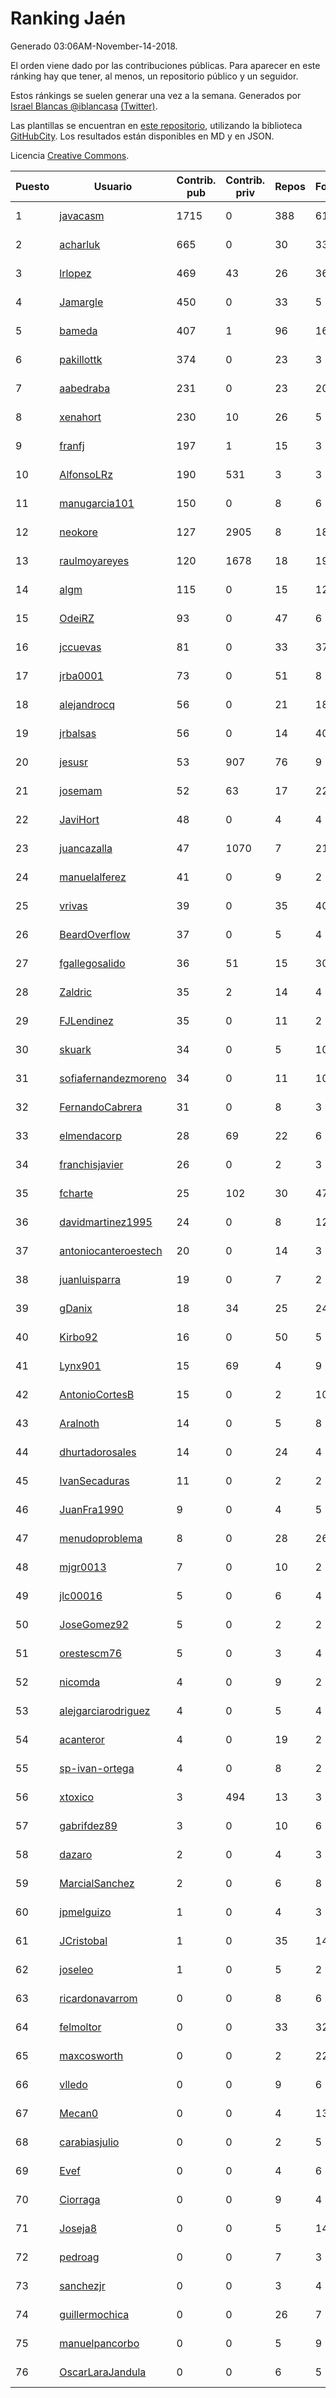 # Ranking Jaén

Generado 03:06AM-November-14-2018.

El orden viene dado por las contribuciones públicas. Para aparecer en este ránking hay que tener, al menos, un repositorio público y un seguidor.

Estos ránkings se suelen generar una vez a la semana. Generados por [Israel Blancas @iblancasa](https://github.com/iblancasa/) [(Twitter)](https://twitter.com/iblancasa).

Las plantillas se encuentran en [este repositorio](https://github.com/iblancasa/GH-Spanish-Ranking), utilizando la biblioteca [GitHubCity](https://github.com/iblancasa/GitHubCity). Los resultados están disponibles en MD y en JSON.

Licencia [Creative Commons](https://creativecommons.org/licenses/by/4.0/).

| Puesto   |  Usuario  | Contrib. pub | Contrib. priv |Repos| Followers | Desde |  Avatar  |
|----------|-----------|--------------|---------------|-----|-----------|-------|----------|
|1|[javacasm](https://github.com/javacasm)|1715|0|388|61|2013-03-12|![javacasm]()|
|2|[acharluk](https://github.com/acharluk)|665|0|30|33|2013-08-03|![acharluk]()|
|3|[lrlopez](https://github.com/lrlopez)|469|43|26|36|2011-01-04|![lrlopez]()|
|4|[Jamargle](https://github.com/Jamargle)|450|0|33|5|2015-03-24|![Jamargle]()|
|5|[bameda](https://github.com/bameda)|407|1|96|166|2011-06-26|![bameda]()|
|6|[pakillottk](https://github.com/pakillottk)|374|0|23|3|2013-11-12|![pakillottk]()|
|7|[aabedraba](https://github.com/aabedraba)|231|0|23|20|2017-04-19|![aabedraba]()|
|8|[xenahort](https://github.com/xenahort)|230|10|26|5|2016-03-30|![xenahort]()|
|9|[franfj](https://github.com/franfj)|197|1|15|3|2014-10-13|![franfj]()|
|10|[AlfonsoLRz](https://github.com/AlfonsoLRz)|190|531|3|3|2016-10-02|![AlfonsoLRz]()|
|11|[manugarcia101](https://github.com/manugarcia101)|150|0|8|6|2017-09-22|![manugarcia101]()|
|12|[neokore](https://github.com/neokore)|127|2905|8|18|2011-07-25|![neokore]()|
|13|[raulmoyareyes](https://github.com/raulmoyareyes)|120|1678|18|19|2012-08-04|![raulmoyareyes]()|
|14|[algm](https://github.com/algm)|115|0|15|12|2009-10-29|![algm]()|
|15|[OdeiRZ](https://github.com/OdeiRZ)|93|0|47|6|2014-10-01|![OdeiRZ]()|
|16|[jccuevas](https://github.com/jccuevas)|81|0|33|37|2013-04-10|![jccuevas]()|
|17|[jrba0001](https://github.com/jrba0001)|73|0|51|8|2016-07-17|![jrba0001]()|
|18|[alejandrocq](https://github.com/alejandrocq)|56|0|21|18|2010-05-20|![alejandrocq]()|
|19|[jrbalsas](https://github.com/jrbalsas)|56|0|14|40|2010-08-07|![jrbalsas]()|
|20|[jesusr](https://github.com/jesusr)|53|907|76|9|2011-12-11|![jesusr]()|
|21|[josemam](https://github.com/josemam)|52|63|17|22|2015-03-14|![josemam]()|
|22|[JaviHort](https://github.com/JaviHort)|48|0|4|4|2018-01-04|![JaviHort]()|
|23|[juancazalla](https://github.com/juancazalla)|47|1070|7|21|2015-03-24|![juancazalla]()|
|24|[manuelalferez](https://github.com/manuelalferez)|41|0|9|2|2018-04-07|![manuelalferez]()|
|25|[vrivas](https://github.com/vrivas)|39|0|35|40|2012-12-14|![vrivas]()|
|26|[BeardOverflow](https://github.com/BeardOverflow)|37|0|5|4|2013-04-13|![BeardOverflow]()|
|27|[fgallegosalido](https://github.com/fgallegosalido)|36|51|15|30|2015-03-24|![fgallegosalido]()|
|28|[Zaldric](https://github.com/Zaldric)|35|2|14|4|2016-03-29|![Zaldric]()|
|29|[FJLendinez](https://github.com/FJLendinez)|35|0|11|2|2016-04-25|![FJLendinez]()|
|30|[skuark](https://github.com/skuark)|34|0|5|10|2010-10-26|![skuark]()|
|31|[sofiafernandezmoreno](https://github.com/sofiafernandezmoreno)|34|0|11|10|2014-11-21|![sofiafernandezmoreno]()|
|32|[FernandoCabrera](https://github.com/FernandoCabrera)|31|0|8|3|2017-09-13|![FernandoCabrera]()|
|33|[elmendacorp](https://github.com/elmendacorp)|28|69|22|6|2012-12-14|![elmendacorp]()|
|34|[franchisjavier](https://github.com/franchisjavier)|26|0|2|3|2017-06-29|![franchisjavier]()|
|35|[fcharte](https://github.com/fcharte)|25|102|30|47|2014-08-05|![fcharte]()|
|36|[davidmartinez1995](https://github.com/davidmartinez1995)|24|0|8|12|2015-11-11|![davidmartinez1995]()|
|37|[antoniocanteroestech](https://github.com/antoniocanteroestech)|20|0|14|3|2018-10-10|![antoniocanteroestech]()|
|38|[juanluisparra](https://github.com/juanluisparra)|19|0|7|2|2016-09-19|![juanluisparra]()|
|39|[gDanix](https://github.com/gDanix)|18|34|25|24|2011-10-10|![gDanix]()|
|40|[Kirbo92](https://github.com/Kirbo92)|16|0|50|5|2011-01-12|![Kirbo92]()|
|41|[Lynx901](https://github.com/Lynx901)|15|69|4|9|2014-11-11|![Lynx901]()|
|42|[AntonioCortesB](https://github.com/AntonioCortesB)|15|0|2|10|2016-09-15|![AntonioCortesB]()|
|43|[Aralnoth](https://github.com/Aralnoth)|14|0|5|8|2011-04-06|![Aralnoth]()|
|44|[dhurtadorosales](https://github.com/dhurtadorosales)|14|0|24|4|2016-09-19|![dhurtadorosales]()|
|45|[IvanSecaduras](https://github.com/IvanSecaduras)|11|0|2|2|2015-09-25|![IvanSecaduras]()|
|46|[JuanFra1990](https://github.com/JuanFra1990)|9|0|4|5|2015-10-22|![JuanFra1990]()|
|47|[menudoproblema](https://github.com/menudoproblema)|8|0|28|26|2011-08-12|![menudoproblema]()|
|48|[mjgr0013](https://github.com/mjgr0013)|7|0|10|2|2014-10-01|![mjgr0013]()|
|49|[jlc00016](https://github.com/jlc00016)|5|0|6|4|2015-06-05|![jlc00016]()|
|50|[JoseGomez92](https://github.com/JoseGomez92)|5|0|2|2|2016-05-21|![JoseGomez92]()|
|51|[orestescm76](https://github.com/orestescm76)|5|0|3|4|2016-09-04|![orestescm76]()|
|52|[nicomda](https://github.com/nicomda)|4|0|9|2|2013-06-13|![nicomda]()|
|53|[alejgarciarodriguez](https://github.com/alejgarciarodriguez)|4|0|5|4|2015-12-19|![alejgarciarodriguez]()|
|54|[acanteror](https://github.com/acanteror)|4|0|19|2|2016-03-15|![acanteror]()|
|55|[sp-ivan-ortega](https://github.com/sp-ivan-ortega)|4|0|8|2|2016-02-22|![sp-ivan-ortega]()|
|56|[xtoxico](https://github.com/xtoxico)|3|494|13|3|2012-08-07|![xtoxico]()|
|57|[gabrifdez89](https://github.com/gabrifdez89)|3|0|10|6|2013-02-26|![gabrifdez89]()|
|58|[dazaro](https://github.com/dazaro)|2|0|4|3|2014-10-08|![dazaro]()|
|59|[MarcialSanchez](https://github.com/MarcialSanchez)|2|0|6|8|2015-10-03|![MarcialSanchez]()|
|60|[jpmelguizo](https://github.com/jpmelguizo)|1|0|4|3|2013-01-29|![jpmelguizo]()|
|61|[JCristobal](https://github.com/JCristobal)|1|0|35|14|2014-09-23|![JCristobal]()|
|62|[joseleo](https://github.com/joseleo)|1|0|5|2|2015-03-19|![joseleo]()|
|63|[ricardonavarrom](https://github.com/ricardonavarrom)|0|0|8|6|2012-11-20|![ricardonavarrom]()|
|64|[felmoltor](https://github.com/felmoltor)|0|0|33|32|2011-06-13|![felmoltor]()|
|65|[maxcosworth](https://github.com/maxcosworth)|0|0|2|22|2010-09-06|![maxcosworth]()|
|66|[vlledo](https://github.com/vlledo)|0|0|9|6|2011-03-28|![vlledo]()|
|67|[Mecan0](https://github.com/Mecan0)|0|0|4|13|2013-06-11|![Mecan0]()|
|68|[carabiasjulio](https://github.com/carabiasjulio)|0|0|2|5|2013-10-15|![carabiasjulio]()|
|69|[Evef](https://github.com/Evef)|0|0|4|6|2012-12-15|![Evef]()|
|70|[Ciorraga](https://github.com/Ciorraga)|0|0|9|4|2013-11-08|![Ciorraga]()|
|71|[Joseja8](https://github.com/Joseja8)|0|0|5|14|2014-07-12|![Joseja8]()|
|72|[pedroag](https://github.com/pedroag)|0|0|7|3|2013-09-23|![pedroag]()|
|73|[sanchezjr](https://github.com/sanchezjr)|0|0|3|4|2013-12-17|![sanchezjr]()|
|74|[guillermochica](https://github.com/guillermochica)|0|0|26|7|2014-10-20|![guillermochica]()|
|75|[manuelpancorbo](https://github.com/manuelpancorbo)|0|0|5|9|2014-11-04|![manuelpancorbo]()|
|76|[OscarLaraJandula](https://github.com/OscarLaraJandula)|0|0|6|5|2016-09-19|![OscarLaraJandula]()|
